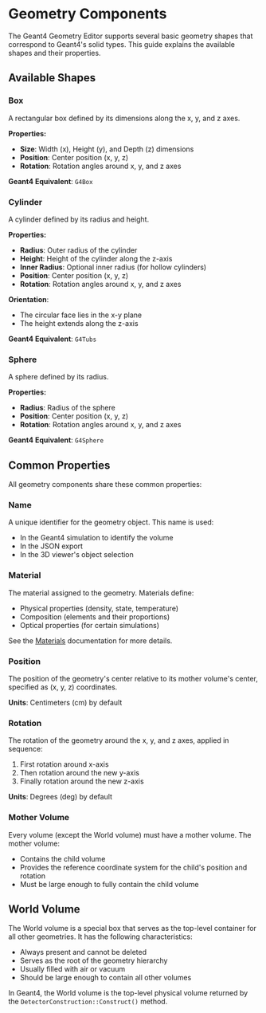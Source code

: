 # Geometry Components

The Geant4 Geometry Editor supports several basic geometry shapes that correspond to Geant4's solid types. This guide explains the available shapes and their properties.

## Available Shapes

### Box

A rectangular box defined by its dimensions along the x, y, and z axes.

**Properties:**
- **Size**: Width (x), Height (y), and Depth (z) dimensions
- **Position**: Center position (x, y, z)
- **Rotation**: Rotation angles around x, y, and z axes

**Geant4 Equivalent**: `G4Box`

### Cylinder

A cylinder defined by its radius and height.

**Properties:**
- **Radius**: Outer radius of the cylinder
- **Height**: Height of the cylinder along the z-axis
- **Inner Radius**: Optional inner radius (for hollow cylinders)
- **Position**: Center position (x, y, z)
- **Rotation**: Rotation angles around x, y, and z axes

**Orientation**: 
- The circular face lies in the x-y plane
- The height extends along the z-axis

**Geant4 Equivalent**: `G4Tubs`

### Sphere

A sphere defined by its radius.

**Properties:**
- **Radius**: Radius of the sphere
- **Position**: Center position (x, y, z)
- **Rotation**: Rotation angles around x, y, and z axes

**Geant4 Equivalent**: `G4Sphere`

## Common Properties

All geometry components share these common properties:

### Name

A unique identifier for the geometry object. This name is used:
- In the Geant4 simulation to identify the volume
- In the JSON export
- In the 3D viewer's object selection

### Material

The material assigned to the geometry. Materials define:
- Physical properties (density, state, temperature)
- Composition (elements and their proportions)
- Optical properties (for certain simulations)

See the [Materials](materials.md) documentation for more details.

### Position

The position of the geometry's center relative to its mother volume's center, specified as (x, y, z) coordinates.

**Units**: Centimeters (cm) by default

### Rotation

The rotation of the geometry around the x, y, and z axes, applied in sequence:
1. First rotation around x-axis
2. Then rotation around the new y-axis
3. Finally rotation around the new z-axis

**Units**: Degrees (deg) by default

### Mother Volume

Every volume (except the World volume) must have a mother volume. The mother volume:
- Contains the child volume
- Provides the reference coordinate system for the child's position and rotation
- Must be large enough to fully contain the child volume

## World Volume

The World volume is a special box that serves as the top-level container for all other geometries. It has the following characteristics:

- Always present and cannot be deleted
- Serves as the root of the geometry hierarchy
- Usually filled with air or vacuum
- Should be large enough to contain all other volumes

In Geant4, the World volume is the top-level physical volume returned by the `DetectorConstruction::Construct()` method.

